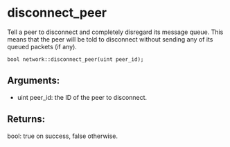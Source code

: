 # disconnect_peer
Tell a peer to disconnect and completely disregard its message queue. This means that the peer will be told to disconnect without sending any of its queued packets (if any).

`bool network::disconnect_peer(uint peer_id);`

## Arguments:
* uint peer_id: the ID of the peer to disconnect.

## Returns:
bool: true on success, false otherwise.

